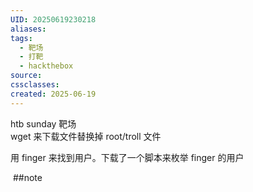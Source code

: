 ```yaml
---
UID: 20250619230218
aliases: 
tags:
  - 靶场
  - 打靶
  - hackthebox
source: 
cssclasses: 
created: 2025-06-19
---
```


 htb sunday 靶场  
 wget 来下载文件替换掉 root/troll 文件
 
 用 finger 来找到用户。下载了一个脚本来枚举 finger 的用户

 ##note



